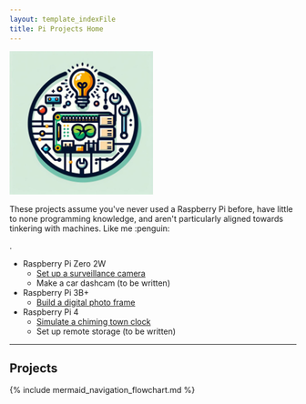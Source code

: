 ```yaml
---
layout: template_indexFile
title: Pi Projects Home
---
```


<div class="grid-container">
  <div><img src = "images/logo.png" width="50%" /></div>
  <div>
  <p>These projects assume you've never used a Raspberry Pi before, have little to none programming knowledge, and aren't particularly aligned towards tinkering with machines. Like me :penguin:</p>.
  <ul>
  <li>Raspberry Pi Zero 2W
	<ul>
	<li><a href = "topics/security_camera.html">Set up a surveillance camera</a></li>
	<li>Make a car dashcam (to be written)</li>
	</ul>
  </li>
  <li>Raspberry Pi 3B+
	<ul><li><a href = "topics/photo_frame.html">Build a digital photo frame</a></li></ul>
  </li>
  <li>Raspberry Pi 4
	<ul>
	<li><a href = "topics/clock_chime.html">Simulate a chiming town clock</a></li>
	<li>Set up remote storage (to be written)</li>
	</ul>
  </li>
  </ul>
  </div>  
</div>

<hr/>

## Projects

{% include mermaid_navigation_flowchart.md %}